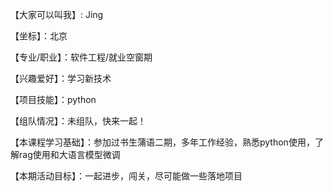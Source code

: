 【大家可以叫我】: Jing

【坐标】：北京

【专业/职业】：软件工程/就业空窗期

【兴趣爱好】：学习新技术

【项目技能】：python

【组队情况】：未组队，快来一起！

【本课程学习基础】：参加过书生蒲语二期，多年工作经验，熟悉python使用，了解rag使用和大语言模型微调

【本期活动目标】：一起进步，闯关，尽可能做一些落地项目
